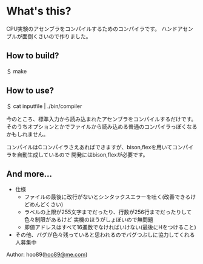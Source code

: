 What's this?
==========
CPU実験のアセンブラをコンパイルするためのコンパイラです。
ハンドアセンブルが面倒くさいので作りました。

How to build?
----------
＄ make

How to use?
----------
＄ cat inputfile | ./bin/compiler

今のところ、標準入力から読み込まれたアセンブラをコンパイルするだけです。
そのうちオプションとかでファイルから読み込める普通のコンパイラっぽくなるかもしれません。

コンパイルはCコンパイラさえあればできますが、bison,flexを用いてコンパイラを自動生成しているので
開発にはbison,flexが必要です。

And more...
----------
* 仕様
  - ファイルの最後に改行がないとシンタックスエラーを吐く(改善できるけどめんどくさい)
  - ラベルの上限が255文字までだったり、行数が256行までだったりして色々制限があるけど
    実機のほうがしょぼいので無問題
  - 即値アドレスはすべて16進数でなければいけない(最後にHをつけること)
* その他、バグが色々残っていると思われるのでバグつぶしに協力してくれる人募集中

Author: hoo89(hoo89@me.com)
